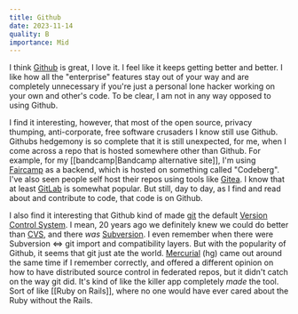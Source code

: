 ```yaml
---
title: Github
date: 2023-11-14
quality: B
importance: Mid
---
```


I think [Github](https://github.com) is great, I love it. I feel like it keeps getting better and better. I like how all the "enterprise" features stay out of your way and are completely unnecessary if you're just a personal lone hacker working on your own and other's code. To be clear, I am not in any way opposed to using Github.

I find it interesting, however, that most of the open source, privacy thumping, anti-corporate, free software crusaders I know still use Github. Githubs hedgemony is so complete that it is still unexpected, for me, when I come across a repo that is hosted somewhere other than Github. For example, for my [[bandcamp|Bandcamp alternative site]], I'm using [Faircamp](https://codeberg.org/simonrepp/faircamp) as a backend, which is hosted on something called "Codeberg". I've also seen people self host their repos using tools like [Gitea](https://gittea.dev/). I know that at least [GitLab](https://about.gitlab.com/) is somewhat popular. But still, day to day, as I find and read about and contribute to code, that code is on Github.

I also find it interesting that Github kind of made [git](https://git-scm.com/book/en/v2/Getting-Started-About-Version-Control) the default [Version Control System](https://en.wikipedia.org/wiki/Version_control). I mean, 20 years ago we definitely knew we could do better than [CVS](https://cvs.nongnu.org/), and there _was_ [Subversion](https://subversion.apache.org/). I even remember when there were Subversion <=> git import and compatibility layers. But with the popularity of Github, it seems that git just ate the world. [Mercurial](https://www.mercurial-scm.org/) (hg) came out around the same time if I remember correctly, and offered a different opinion on how to have distributed source control in federated repos, but it didn't catch on the way git did. It's kind of like the killer app completely _made_ the tool. Sort of like [[Ruby on Rails]], where no one would have ever cared about the Ruby without the Rails.
